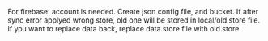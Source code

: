 For firebase: account is needed. Create json config file, and bucket.
If after sync error applyed wrong store, old one will be stored in local/old.store file. If you want to replace data back, replace data.store file with old.store.